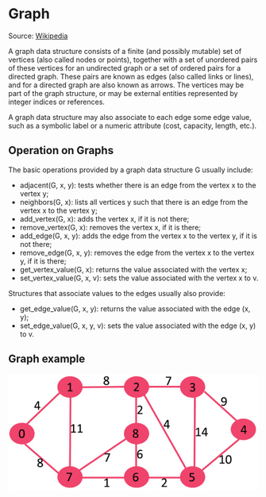 # Graph

Source: [Wikipedia](https://en.wikipedia.org/wiki/Graph_(abstract_data_type))

A graph data structure consists of a finite (and possibly mutable) set of vertices (also called nodes or points), together with a set of unordered pairs of these vertices for an undirected graph or a set of ordered pairs for a directed graph. These pairs are known as edges (also called links or lines), and for a directed graph are also known as arrows. The vertices may be part of the graph structure, or may be external entities represented by integer indices or references.

A graph data structure may also associate to each edge some edge value, such as a symbolic label or a numeric attribute (cost, capacity, length, etc.).

## Operation on Graphs

The basic operations provided by a graph data structure G usually include:

* adjacent(G, x, y): tests whether there is an edge from the vertex x to the vertex y;
* neighbors(G, x): lists all vertices y such that there is an edge from the vertex x to the vertex y;
* add_vertex(G, x): adds the vertex x, if it is not there;
* remove_vertex(G, x): removes the vertex x, if it is there;
* add_edge(G, x, y): adds the edge from the vertex x to the vertex y, if it is not there;
* remove_edge(G, x, y): removes the edge from the vertex x to the vertex y, if it is there;
* get_vertex_value(G, x): returns the value associated with the vertex x;
* set_vertex_value(G, x, v): sets the value associated with the vertex x to v.

Structures that associate values to the edges usually also provide:

* get_edge_value(G, x, y): returns the value associated with the edge (x, y);
* set_edge_value(G, x, y, v): sets the value associated with the edge (x, y) to v.

## Graph example

![graph example](graph.jpg)
